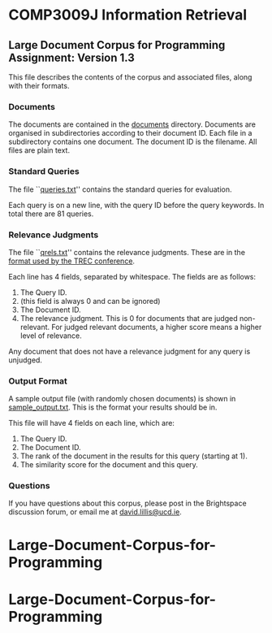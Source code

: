 # COMP3009J Information Retrieval

## Large Document Corpus for Programming Assignment: Version 1.3

This file describes the contents of the corpus and associated files, along with their formats.

### Documents
The documents are contained in the [documents](documents) directory. Documents are organised in subdirectories according to their document ID. Each file in a subdirectory contains one document. The document ID is the filename. All files are plain text.

### Standard Queries
The file ``[queries.txt](files/queries.txt)'' contains the standard queries for evaluation.

Each query is on a new line, with the query ID before the query keywords. In total there are 81 queries.

### Relevance Judgments
The file ``[qrels.txt](files/qrels.txt)'' contains the relevance judgments. These are in the [format used by the TREC conference](https://trec.nist.gov/data/qrels_eng/).

Each line has 4 fields, separated by whitespace. The fields are as follows:

1.	The Query ID.
2.	(this field is always 0 and can be ignored)
3.	The Document ID.
4.	The relevance judgment. This is 0 for documents that are judged non-relevant. For judged relevant documents, a higher score means a higher level of relevance.

Any document that does not have a relevance judgment for any query is unjudged.

### Output Format
A sample output file (with randomly chosen documents) is shown in [sample_output.txt](files/sample_output.txt). This is the format your results should be in.

This file will have 4 fields on each line, which are:

1. The Query ID.
2. The Document ID.
3. The rank of the document in the results for this query (starting at 1).
4. The similarity score for the document and this query.

### Questions
If you have questions about this corpus, please post in the Brightspace discussion forum, or email me at [david.lillis@ucd.ie](mailto:david.lilli@ucd.ie).
# Large-Document-Corpus-for-Programming
# Large-Document-Corpus-for-Programming
